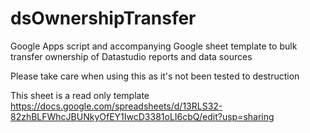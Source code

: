 # dsOwnershipTransfer

Google Apps script and accompanying Google sheet template to bulk transfer ownership of Datastudio reports and data sources

Please take care when using this as it's not been tested to destruction

This sheet is a read only template
https://docs.google.com/spreadsheets/d/13RLS32-82zhBLFWhcJBUNkyOfEY1IwcD3381oLI6cbQ/edit?usp=sharing
